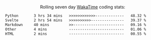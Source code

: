 <p align="center">Rolling seven day <a href="https://wakatime.com/@syrkis"/>WakaTime</a> coding stats:</p>
<!--START_SECTION:waka-->

```txt
Python       3 hrs 34 mins   >>>>>>>>>>>>-------------   48.32 %
Svelte       2 hrs 54 mins   >>>>>>>>>>---------------   39.37 %
Markdown     40 mins         >>-----------------------   09.16 %
Other        4 mins          -------------------------   01.06 %
HTML         2 mins          -------------------------   00.55 %
```

<!--END_SECTION:waka-->
